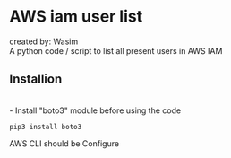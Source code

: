 # AWS iam user list

created by: Wasim
<br>
A python code / script to list all present users in AWS IAM
<br>

## Installion
<br>
- Install "boto3" module before using the code
<br>

```
pip3 install boto3
```

AWS CLI should be Configure